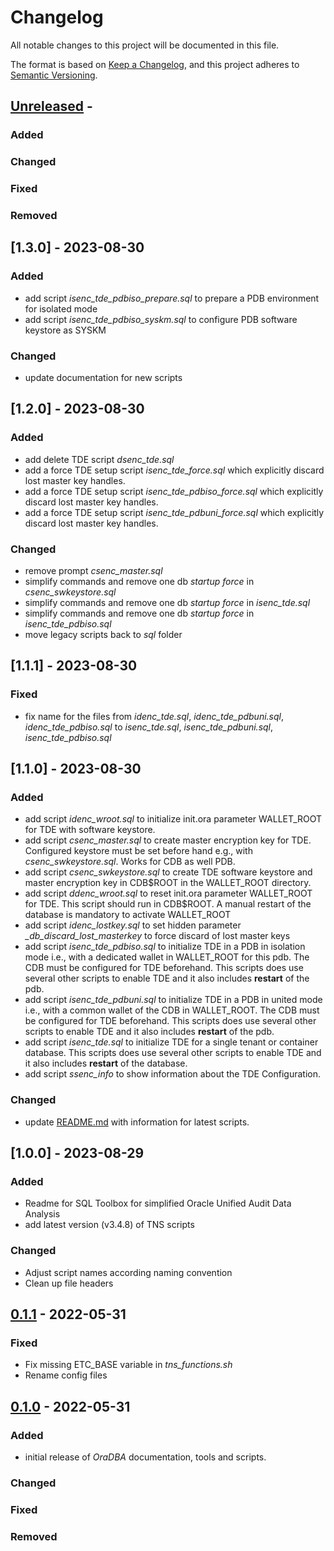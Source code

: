 # Changelog
<!-- markdownlint-disable MD013 -->
<!-- markdownlint-configure-file { "MD024":{"allow_different_nesting": true }} -->
All notable changes to this project will be documented in this file.

The format is based on [Keep a Changelog](https://keepachangelog.com/en/1.0.0/),
and this project adheres to [Semantic Versioning](https://semver.org/spec/v2.0.0.html).

## [Unreleased] -

### Added

### Changed

### Fixed

### Removed

## [1.3.0] - 2023-08-30

### Added

- add script *isenc_tde_pdbiso_prepare.sql* to prepare a PDB environment for isolated mode
- add script *isenc_tde_pdbiso_syskm.sql* to configure PDB software keystore as SYSKM

### Changed

- update documentation for new scripts

## [1.2.0] - 2023-08-30

### Added

- add delete TDE script *dsenc_tde.sql*
- add a force TDE setup script *isenc_tde_force.sql* which explicitly discard
  lost master key handles.
- add a force TDE setup script *isenc_tde_pdbiso_force.sql* which explicitly
  discard lost master key handles.
- add a force TDE setup script *isenc_tde_pdbuni_force.sql* which explicitly
  discard lost master key handles.

### Changed

- remove prompt *csenc_master.sql*
- simplify commands and remove one db *startup force* in *csenc_swkeystore.sql*
- simplify commands and remove one db *startup force* in *isenc_tde.sql*
- simplify commands and remove one db *startup force* in *isenc_tde_pdbiso.sql*
- move legacy scripts back to *sql* folder

## [1.1.1] - 2023-08-30

### Fixed

- fix name for the files from *idenc_tde.sql*, *idenc_tde_pdbuni.sql*,
  *idenc_tde_pdbiso.sql* to *isenc_tde.sql*, *isenc_tde_pdbuni.sql*,
  *isenc_tde_pdbiso.sql*

## [1.1.0] - 2023-08-30

### Added

- add script *idenc_wroot.sql* to initialize init.ora parameter WALLET_ROOT for
  TDE with software keystore.
- add script *csenc_master.sql* to create master encryption key for TDE.
  Configured keystore must be set before hand e.g., with *csenc_swkeystore.sql*.
  Works for CDB as well PDB.
- add script *csenc_swkeystore.sql* to create TDE software keystore and master
  encryption key in CDB$ROOT in the WALLET_ROOT directory.
- add script *ddenc_wroot.sql* to reset init.ora parameter WALLET_ROOT for TDE.
  This script should run in CDB$ROOT. A manual restart of the database is
  mandatory to activate WALLET_ROOT
- add script *idenc_lostkey.sql* to set hidden parameter *_db_discard_lost_masterkey*
  to force discard of lost master keys
- add script *isenc_tde_pdbiso.sql* to initialize TDE in a PDB in isolation mode
  i.e., with a dedicated wallet in WALLET_ROOT for this pdb. The CDB must be
  configured for TDE beforehand. This scripts does use several other scripts to
  enable TDE and it also includes **restart** of the pdb.
- add script *isenc_tde_pdbuni.sql* to initialize TDE in a PDB in united mode
  i.e., with a common wallet of the CDB in WALLET_ROOT. The CDB must be
  configured for TDE beforehand. This scripts does use several other scripts to
  enable TDE and it also includes **restart** of the pdb.
- add script *isenc_tde.sql* to initialize TDE for a single tenant or container
  database. This scripts does use several other scripts to enable TDE and it
  also includes **restart** of the database.
- add script *ssenc_info* to show information about the TDE Configuration.

### Changed

- update [README.md](sql/README.md) with information for latest scripts.

## [1.0.0] - 2023-08-29

### Added

- Readme for SQL Toolbox for simplified Oracle Unified Audit Data Analysis
- add latest version (v3.4.8) of TNS scripts

### Changed

- Adjust script names according naming convention
- Clean up file headers

## [0.1.1] - 2022-05-31

### Fixed

- Fix missing ETC_BASE variable in *tns_functions.sh*
- Rename config files

## [0.1.0] - 2022-05-31

### Added

- initial release of *OraDBA* documentation, tools and scripts.

### Changed

### Fixed

### Removed

[unreleased]: https://github.com/oehrlis/oradba
[0.1.0]: https://github.com/oehrlis/oradba/releases/tag/v0.1.0
[0.1.1]: https://github.com/oehrlis/oradba/releases/tag/v0.1.1
